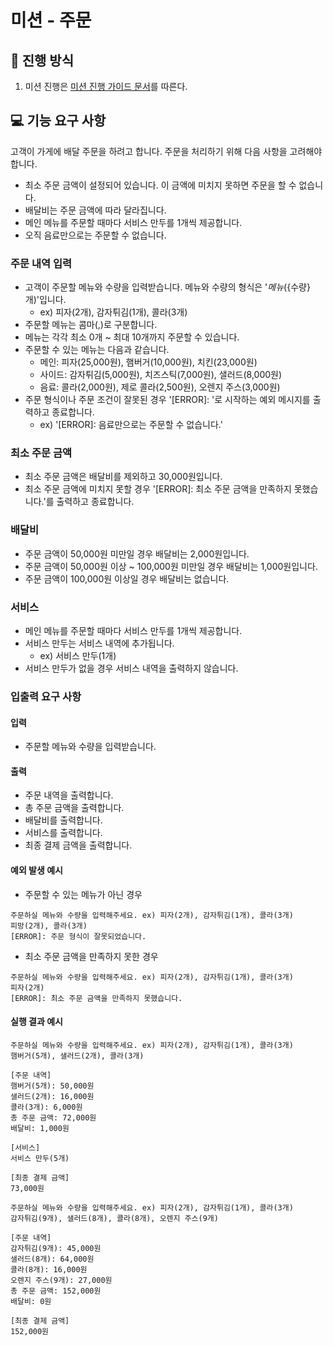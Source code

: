 # 미션 - 주문

## 🚀 진행 방식

1. 미션 진행은 [미션 진행 가이드 문서](https://github.com/develup-mission/docs/blob/main/mission-guide.md)를 따른다.

## 💻 기능 요구 사항

고객이 가게에 배달 주문을 하려고 합니다. 주문을 처리하기 위해 다음 사항을 고려해야 합니다.

- 최소 주문 금액이 설정되어 있습니다. 이 금액에 미치지 못하면 주문을 할 수 없습니다.
- 배달비는 주문 금액에 따라 달라집니다.
- 메인 메뉴를 주문할 때마다 서비스 만두를 1개씩 제공합니다.
- 오직 음료만으로는 주문할 수 없습니다.

### 주문 내역 입력

- 고객이 주문할 메뉴와 수량을 입력받습니다. 메뉴와 수량의 형식은 '${메뉴}(${수량}개)'입니다.
  - ex) 피자(2개), 감자튀김(1개), 콜라(3개)
- 주문할 메뉴는 콤마(,)로 구분합니다.
- 메뉴는 각각 최소 0개 ~ 최대 10개까지 주문할 수 있습니다.
- 주문할 수 있는 메뉴는 다음과 같습니다.
  - 메인: 피자(25,000원), 햄버거(10,000원), 치킨(23,000원)
  - 사이드: 감자튀김(5,000원), 치즈스틱(7,000원), 샐러드(8,000원)
  - 음료: 콜라(2,000원), 제로 콜라(2,500원), 오렌지 주스(3,000원)
- 주문 형식이나 주문 조건이 잘못된 경우 '[ERROR]: '로 시작하는 예외 메시지를 출력하고 종료합니다.
  - ex) '[ERROR]: 음료만으로는 주문할 수 없습니다.'

### 최소 주문 금액

- 최소 주문 금액은 배달비를 제외하고 30,000원입니다.
- 최소 주문 금액에 미치지 못할 경우 '[ERROR]: 최소 주문 금액을 만족하지 못했습니다.'를 출력하고 종료합니다.

### 배달비

- 주문 금액이 50,000원 미만일 경우 배달비는 2,000원입니다.
- 주문 금액이 50,000원 이상 ~ 100,000원 미만일 경우 배달비는 1,000원입니다.
- 주문 금액이 100,000원 이상일 경우 배달비는 없습니다.

### 서비스

- 메인 메뉴를 주문할 때마다 서비스 만두를 1개씩 제공합니다.
- 서비스 만두는 서비스 내역에 추가됩니다.
  - ex) 서비스 만두(1개)
- 서비스 만두가 없을 경우 서비스 내역을 출력하지 않습니다.

### 입출력 요구 사항

#### 입력

- 주문할 메뉴와 수량을 입력받습니다.

#### 출력

- 주문 내역을 출력합니다.
- 총 주문 금액을 출력합니다.
- 배달비를 출력합니다.
- 서비스를 출력합니다.
- 최종 결제 금액을 출력합니다.

#### 예외 발생 예시

- 주문할 수 있는 메뉴가 아닌 경우

```
주문하실 메뉴와 수량을 입력해주세요. ex) 피자(2개), 감자튀김(1개), 콜라(3개)
피망(2개), 콜라(3개)
[ERROR]: 주문 형식이 잘못되었습니다.
```

- 최소 주문 금액을 만족하지 못한 경우

```
주문하실 메뉴와 수량을 입력해주세요. ex) 피자(2개), 감자튀김(1개), 콜라(3개)
피자(2개)
[ERROR]: 최소 주문 금액을 만족하지 못했습니다.
```

#### 실행 결과 예시

```
주문하실 메뉴와 수량을 입력해주세요. ex) 피자(2개), 감자튀김(1개), 콜라(3개)
햄버거(5개), 샐러드(2개), 콜라(3개)

[주문 내역]
햄버거(5개): 50,000원
샐러드(2개): 16,000원
콜라(3개): 6,000원
총 주문 금액: 72,000원
배달비: 1,000원

[서비스]
서비스 만두(5개)

[최종 결제 금액]
73,000원
```

```
주문하실 메뉴와 수량을 입력해주세요. ex) 피자(2개), 감자튀김(1개), 콜라(3개)
감자튀김(9개), 샐러드(8개), 콜라(8개), 오렌지 주스(9개)

[주문 내역]
감자튀김(9개): 45,000원
샐러드(8개): 64,000원
콜라(8개): 16,000원
오렌지 주스(9개): 27,000원
총 주문 금액: 152,000원
배달비: 0원

[최종 결제 금액]
152,000원
```
